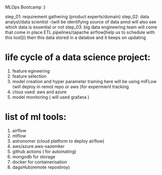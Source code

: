 MLOps Bootcamp :)

step_01: requirement gathering (product experts/domain)
step_02: data analyst/data scientist -(will be identifying source of data annd will also see which data is essential or  not
step_03: big data engineering team will come that come in place ETL pipelines/(apache airflow[help us to schedule with this tool]))
then this data stored in a databse and it keeps on updating

# life cycle of a data science project: 
1. feature egineering
2. feature selection
3. model creation and hyper parameter training
here will be using mlFLow (will deploy in remot repo or aws )for expermient tracking
4. clous used: aws and azure
5. model monitoring ( will used grafana )


# list of ml tools: 
1. airflow
2. mlflow
3. astronomer (cloud platform to deploy airflow)
4. aws/azure.aws-sazemker
5. github actions ( for automating)
6. mongodb for storage
6. docker for containerisation
8. dagsHub(remote repostiroy)
